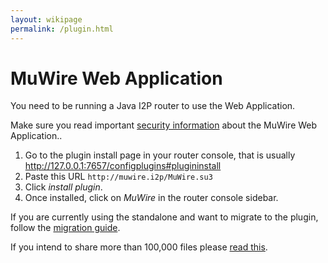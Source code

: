 ```yaml
---
layout: wikipage
permalink: /plugin.html
---
```


# MuWire Web Application

You need to be running a Java I2P router to use the Web Application.

Make sure you read important <a href="/security.html">security information</a> about the MuWire Web Application..

1. Go to the plugin install page in your router console, that is usually <a href="http://127.0.0.1:7657/configplugins#plugininstall">http://127.0.0.1:7657/configplugins#plugininstall</a>
2. Paste this URL `http://muwire.i2p/MuWire.su3`
3. Click *install plugin*.
4. Once installed, click on *MuWire* in the router console sidebar.

If you are currently using the standalone and want to migrate to the plugin, follow the <a href="/plugin-migration.html">migration guide</a>.

<div class="mucats">If you intend to share more than 100,000 files please <a href="/many-files.html">read this</a>.</div>

